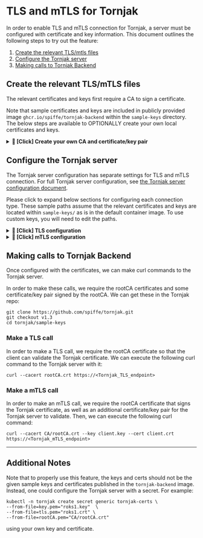 # TLS and mTLS for Tornjak

In order to enable TLS and mTLS connection for Tornjak, a server must be configured with certificate and key information. This document outlines the following steps to try out the feature:

1. [Create the relevant TLS/mtls files](#create-the-relevant-tls-files)
2. [Configure the Tornjak server](#configure-the-tornjak-server)
3. [Making calls to Tornjak Backend](#making-calls-to-tornjak-backend)

## Create the relevant TLS/mTLS files

The relevant certificates and keys first require a CA to sign a certificate. 

Note that sample certificates and keys are included in publicly provided image `ghcr.io/spiffe/tornjak-backend` within the `sample-keys` directory. The below steps are available to OPTIONALLY create your own local certificates and keys. 

<details><summary><b> 🔴 [Click] Create your own CA and certificate/key pair</b></summary>

### Create a CA

Run `./create-ca.sh` to create a CA. It will put the necessary cert and key files in the `CA/` directory. 

### Signing a cert

Certificates are required for TLS and mTLS connections with the Tornjak server. To create and sign a certificate run `./create-cert.sh <domain name> <name>`. 

For example, to create a certificate to be run at the local host domain name, we can run: 

```
./create-cert.sh localhost client
```

which will create `client.key` and `client.crt` files that represent the key/cert pair to configure the client. 

----

</details>

## Configure the Tornjak server

The Tornjak server configuration has separate settings for TLS and mTLS connection. For full Tornjak server configuration, see [the Tornjak server configuration document](../docs/config-tornjak-server.md). 

Please click to expand below sections for configuring each connection type.  These sample paths assume that the relevant certificates and keys are located within `sample-keys/` as is in the default container image. To use custom keys, you will need to edit the paths. 

<details><summary><b> 🔴 [Click] TLS configuration</b></summary>

The TLS configuration requires a certificate and key pair. This is formatted like so:

```
server {
  ...
  tls {
    enabled = true
    port = 20000                 # container port for TLS connection
    cert = "sample-keys/client.crt" # TLS cert
    key = "sample-keys/client.key"  # TLS key
  }
  ...
}
```

----

</details>

<details><summary><b> 🔴 [Click] mTLS configuration</b></summary>

The mTLS configuration requires a certificate and key pair, along with a CA certificate to verify client requests. The mTLS configuration is formatted like so: 

```
server {
  ...
  mtls {
    enabled = true
    port = 30000                  # container port for mTLS connection
    cert = "sample-keys/client.crt"  # mTLS cert
    key = "sample-keys/client.key"   # mTLS key
    ca = "sample-keys/CA/rootCA.pem" # mTLS CA
  }
  ...
}
```

----

</details>

## Making calls to Tornjak Backend

Once configured with the certificates, we can make curl commands to the Tornjak server. 

In order to make these calls, we require the rootCA certificates and some certificate/key pair signed by the rootCA. We can get these in the Tornjak repo:

```
git clone https://github.com/spiffe/tornjak.git
git checkout v1.3
cd tornjak/sample-keys
```

### Make a TLS call

In order to make a TLS call, we require the rootCA certificate so that the client can validate the Tornjak certificate. We can execute the following curl command to the Tornjak server with it:

```
curl --cacert rootCA.crt https://<Tornjak_TLS_endpoint>
```

### Make a mTLS call

In order to make an mTLS call, we require the rootCA certificate that signs the Tornjak certificate, as well as an additional certificate/key pair for the Tornjak server to validate. Then, we can execute the following curl command:

```
curl --cacert CA/rootCA.crt --key client.key --cert client.crt https://<Tornjak_mTLS_endpoint>
```

----

## Additional Notes

Note that to properly use this feature, the keys and certs should not be the given sample keys and certificates published in the `tornjak-backend` image. Instead, one could configure the Tornjak server with a secret. For example:

```
kubectl -n tornjak create secret generic tornjak-certs \
--from-file=key.pem="roks1.key"  \
--from-file=tls.pem="roks1.crt" \
--from-file=rootCA.pem="CA/rootCA.crt"
```

using your own key and certificate. 
